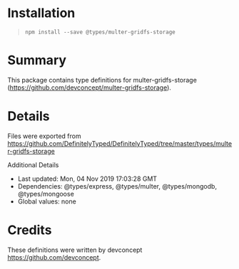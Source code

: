 # Installation
> `npm install --save @types/multer-gridfs-storage`

# Summary
This package contains type definitions for multer-gridfs-storage (https://github.com/devconcept/multer-gridfs-storage).

# Details
Files were exported from https://github.com/DefinitelyTyped/DefinitelyTyped/tree/master/types/multer-gridfs-storage

Additional Details
 * Last updated: Mon, 04 Nov 2019 17:03:28 GMT
 * Dependencies: @types/express, @types/multer, @types/mongodb, @types/mongoose
 * Global values: none

# Credits
These definitions were written by devconcept <https://github.com/devconcept>.
